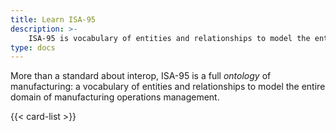 ```yaml
---
title: Learn ISA-95
description: >-
    ISA-95 is vocabulary of entities and relationships to model the entire domain of manufacturing operations management.
type: docs
---
```


More than a standard about interop,
ISA-95 is a full _ontology_ of manufacturing:
a vocabulary of entities and relationships to model the entire domain of manufacturing operations management.

{{< card-list >}}
